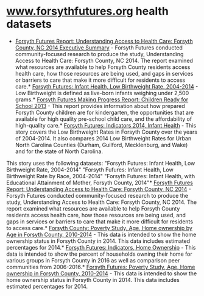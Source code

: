 # www.forsythfutures.org health datasets
* [Forsyth Futures Report: Understanding Access to Health Care: Forsyth County, NC 2014 Executive Summary](https://www.forsythfutures.org/d/t2w3-ps38) - Forsyth Futures conducted community-focused research to produce the study, Understanding Access to Health Care:  Forsyth County, NC 2014.  The report examined what resources are available to help Forsyth County residents access health care, how those resources are being used, and gaps in services or barriers to care that make it more difficult for residents to access care.* [Forsyth Futures: Infant Health, Low Birthweight Rate, 2004-2014](https://www.forsythfutures.org/d/erap-qap4) - Low Birthweight is defined as live-born infants weighing under 2,500 grams.* [Forsyth Futures Making Progress Report: Children Ready for School 2013](https://www.forsythfutures.org/d/hv2w-j6ep) - This report provides information about how prepared Forsyth County children are for kindergarten, the opportunities that are available for high quality pre-school child care, and the affordability of high-quality care.* [Forsyth Futures: Indicators 2014, Infant Health](https://www.forsythfutures.org/stories/s/pki2-34hi) - This story covers the Low Birthweight Rates in Forsyth County over the years of 2004-2014. It also compares 2014 Low Birthweight Rates for Urban North Carolina Counties (Durham, Guilford, Mecklenburg, and Wake) and for the state of North Carolina.

This story uses the following datasets:
"Forsyth Futures: Infant Health, Low Birthweight Rate, 2004-2014"
"Forsyth Fufures: Infant Health, Low Birthweight Rate by Race, 2004-2014"
"Forsyth Futures: Infant Health, with Educational Attainment of Mother, Forsyth County, 2014"* [Forsyth Futures Report: Understanding Access to Health Care: Forsyth County, NC 2014](https://www.forsythfutures.org/d/4ksf-y7sh) - Forsyth Futures conducted community-focused research to produce the study, Understanding Access to Health Care:  Forsyth County, NC 2014.  The report examined what resources are available to help Forsyth County residents access health care, how those resources are being used, and gaps in services or barriers to care that make it more difficult for residents to access care.* [Forsyth County: Poverty Study, Age, Home ownership by Age in Forsyth County, 2010-2014](https://www.forsythfutures.org/d/8x85-pih6) - This data is intended to show the home ownership status in Forsyth County in 2014.  This data includes estimated percentages for 2014.* [Forsyth Futures: Indicators, Home Ownership](https://www.forsythfutures.org/d/89kj-7u59) - This data is intended to show the percent of households owning their home for various groups in Forsyth County in 2016 as well as comparison peer communities from 2006-2016.* [Forsyth Futures: Poverty Study, Age, Home ownership in Forsyth County, 2010-2014](https://www.forsythfutures.org/d/dabn-4yj5) - This data is intended to show the home ownership status in Forsyth County in 2014.  This data includes estimated percentages for 2014.